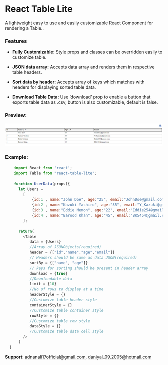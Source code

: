 # React Table Lite

A lightweight easy to use and easily customizable React Component for rendering a Table..

### Features

 - **Fully Customizable:**
    Style props and classes can be overridden easily to customize table.

 - **JSON data array:**
    Accepts data array and renders them in respective table headers.
    
 - **Sort data by header:**
    Accepts array of keys which matches with headers for displaying sorted table data.    

 - **Download Table Data:**
    Use ‘download’ prop to enable a button that exports table data as .csv, button is also customizable, default is false.

### Preview:  
 <img src="https://github.com/adnanali17official/react-table-lite/blob/master/public/preview.png?raw=true" alt="react-table-lite-preview" />

### Example:
```js  
    import React from 'react';
    import Table from "react-table-lite";
    
    function UserData(props){
      let Users = 
        [
            {id:1 , name:"John Doe", age:"25", email:"JohnDoe@gmail.com"},
            {id:2 , name:"Kazuki Yashiro", age:"35", email:"Y_Kazuki@gmail.com"},
            {id:3 , name:"Eddie Memon", age:"22", email:"Eddie254@gmail.com"},
            {id:4 , name:"Barood Khan", age:"45", email:"BK5454@gmail.com"},
        ];
	
      return(
        <Table
           data = {Users}		
           //Array of JSONObjects(required)
           header = {["id","name","age","email"]}  
           // Headers should be same as data JSON(required)
           sortBy = {["name", "age"]}
           // keys for sorting should be present in header array
           download = {true}
           //Downloadable data 
           limit = {10}
           //No of rows to display at a time
           headerStyle = {}
           //Customize table header style
           containerStyle = {}
           //Customize table container style
           rowStyle = {}
           //Customize table row style
           dataStyle = {}
           //Customize table data cell style
        />
      )
  }
```
**Support**:  adnanali17official@gmail.com, daniyal_09.2005@hotmail.com
